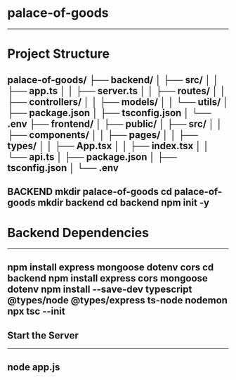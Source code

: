 # palace-of-goods #
----
# Project Structure #

palace-of-goods/
├── backend/
│   ├── src/
│   │   ├── app.ts
│   │   ├── server.ts
│   │   ├── routes/
│   │   ├── controllers/
│   │   ├── models/
│   │   └── utils/
│   ├── package.json
│   ├── tsconfig.json
│   └── .env
├── frontend/
│   ├── public/
│   ├── src/
│   │   ├── components/
│   │   ├── pages/
│   │   ├── types/
│   │   ├── App.tsx
│   │   ├── index.tsx
│   │   └── api.ts
│   ├── package.json
│   ├── tsconfig.json
│   └── .env
---

**BACKEND**
mkdir palace-of-goods
cd palace-of-goods
mkdir backend
cd backend
npm init -y
---
# Backend Dependencies #
---
npm install express mongoose dotenv cors
cd backend
npm install express cors mongoose dotenv
npm install --save-dev typescript @types/node @types/express ts-node nodemon
npx tsc --init
---
## Start the Server ##
---
node app.js 
---
